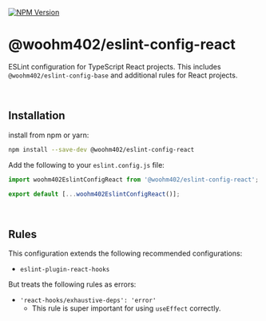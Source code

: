 [![NPM Version](https://img.shields.io/npm/v/%40woohm402%2Feslint-config-react)](https://www.npmjs.com/package/@woohm402/eslint-config-react)

# @woohm402/eslint-config-react

ESLint configuration for TypeScript React projects.
This includes `@woohm402/eslint-config-base` and additional rules for React projects.

<br />

## Installation

install from npm or yarn:

```sh
npm install --save-dev @woohm402/eslint-config-react
```

Add the following to your `eslint.config.js` file:

```js
import woohm402EslintConfigReact from '@woohm402/eslint-config-react';

export default [...woohm402EslintConfigReact()];
```

<br />

## Rules

This configuration extends the following recommended configurations:

- `eslint-plugin-react-hooks`

But treats the following rules as errors:

- `'react-hooks/exhaustive-deps': 'error'`
  - This rule is super important for using `useEffect` correctly.

